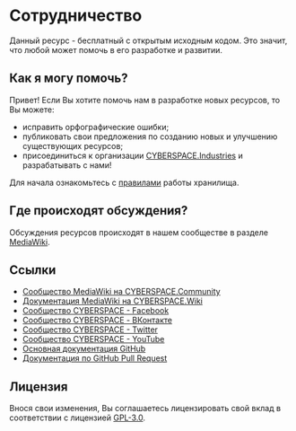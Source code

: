 # Сотрудничество

Данный ресурс - бесплатный с открытым исходным кодом. Это значит, что любой может помочь в его разработке и развитии.

## Как я могу помочь?

Привет! Если Вы хотите помочь нам в разработке новых ресурсов, то Вы можете:

- исправить орфографические ошибки;
- публиковать свои предложения по созданию новых и улучшению существующих ресурсов;
- присоединиться к организации [CYBERSPACE.Industries](//cyberspace.industries/) и разрабатывать с нами!

Для начала ознакомьтесь с [правилами](//github.com/cbrspc/INFO.ReadMe) работы хранилища.

## Где происходят обсуждения?

Обсуждения ресурсов происходят в нашем сообществе в разделе [MediaWiki](//cyberspace.community/#).

## Ссылки

- [Сообщество MediaWiki на CYBERSPACE.Community](//cyberspace.community/#)
- [Документация MediaWiki на CYBERSPACE.Wiki](//mediawiki.cyberspace.wiki/)
- [Сообщество CYBERSPACE - Facebook](//facebook.com/cbrspc)
- [Сообщество CYBERSPACE - ВКонтакте](//vk.com/cbrspc)
- [Сообщество CYBERSPACE - Twitter](//twitter.com/cbrspc)
- [Сообщество CYBERSPACE - YouTube](//youtube.com/user/cbrspc)
- [Основная документация GitHub](//help.github.com/)
- [Документация по GitHub Pull Request](//help.github.com/articles/using-pull-requests/)

## Лицензия

Внося свои изменения, Вы соглашаетесь лицензировать свой вклад в соответствии с лицензией [GPL-3.0](LICENSE).
